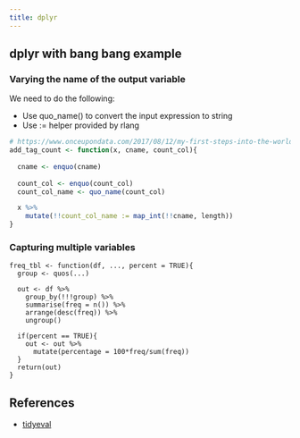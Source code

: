 ```yaml
---
title: dplyr
---
```


## dplyr with bang bang example

### Varying the name of the output variable

We need to do the following:

- Use quo_name() to convert the input expression to string
- Use := helper provided by rlang

```r
# https://www.onceupondata.com/2017/08/12/my-first-steps-into-the-world-of-tidyeval/
add_tag_count <- function(x, cname, count_col){
  
  cname <- enquo(cname)
  
  count_col <- enquo(count_col)
  count_col_name <- quo_name(count_col)

  x %>% 
    mutate(!!count_col_name := map_int(!!cname, length))
}
```
### Capturing multiple variables
```{r}
freq_tbl <- function(df, ..., percent = TRUE){
  group <- quos(...)
  
  out <- df %>% 
    group_by(!!!group) %>% 
    summarise(freq = n()) %>% 
    arrange(desc(freq)) %>% 
    ungroup()
  
  if(percent == TRUE){
    out <- out %>% 
      mutate(percentage = 100*freq/sum(freq))
  }
  return(out)
}
```

## References
- [tidyeval](https://www.onceupondata.com/2017/08/12/my-first-steps-into-the-world-of-tidyeval/)